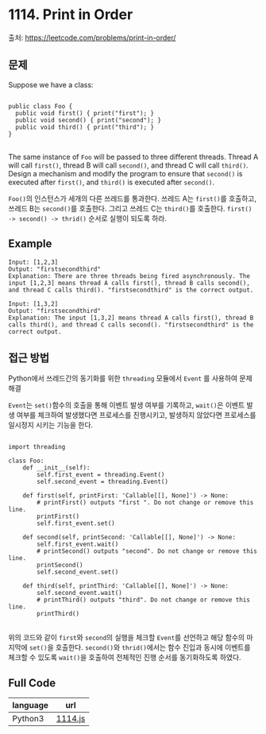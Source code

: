 # 1114. Print in Order

출처: https://leetcode.com/problems/print-in-order/

## 문제

Suppose we have a class:
<pre>
<code>
public class Foo {
  public void first() { print("first"); }
  public void second() { print("second"); }
  public void third() { print("third"); }
}
</code>
</pre>

The same instance of  `Foo`  will be passed to three different threads. Thread A will call  `first()`, thread B will call  `second()`, and thread C will call  `third()`. Design a mechanism and modify the program to ensure that `second()` is executed after `first()`, and `third()`  is executed after `second()`.

`Foo()`의 인스턴스가 세개의 다른 쓰레드를 통과한다. 쓰레드 A는 `first()`를 호출하고, 쓰레드 B는 `second()`를 호출한다. 그리고 쓰레드 C는 `third()`를 호출한다. `first() -> second() -> thrid()` 순서로 실행이 되도록 하라.

## Example
```
Input: [1,2,3]
Output: "firstsecondthird"
Explanation: There are three threads being fired asynchronously. The input [1,2,3] means thread A calls first(), thread B calls second(), and thread C calls third(). "firstsecondthird" is the correct output.
```
```
Input: [1,3,2]
Output: "firstsecondthird"
Explanation: The input [1,3,2] means thread A calls first(), thread B calls third(), and thread C calls second(). "firstsecondthird" is the correct output.
```
## 접근 방법

Python에서 쓰레드간의 동기화를 위한 `threading` 모듈에서 `Event` 를 사용하여 문제 해결

`Event`는 `set()`함수의 호출을 통해 이벤트 발생 여부를 기록하고, `wait()`은 이벤트 발생 여부를 체크하여 발생했다면 프로세스를 진행시키고, 발생하지 않았다면 프로세스를 일시정지 시키는 기능을 한다.

<pre>
<code>
import threading

class Foo:
    def __init__(self):
        self.first_event = threading.Event()
        self.second_event = threading.Event()

    def first(self, printFirst: 'Callable[[], None]') -> None:
        # printFirst() outputs "first ". Do not change or remove this line.
        printFirst()
        self.first_event.set()

    def second(self, printSecond: 'Callable[[], None]') -> None:
        self.first_event.wait()
        # printSecond() outputs "second". Do not change or remove this line.
        printSecond()
        self.second_event.set()

    def third(self, printThird: 'Callable[[], None]') -> None:
        self.second_event.wait()
        # printThird() outputs "third". Do not change or remove this line.
        printThird()
</code>
</pre>
위의 코드와 같이 `first`와 `second`의 실행을 체크할 `Event`를 선언하고 해당 함수의 마지막에 `set()`을 호출한다. `second()`와 `thrid()`에서는 함수 진입과 동시에 이벤트를 체크할 수 있도록 `wait()`을 호출하여 전체적인 진행 순서를 동기화하도록 하였다.

## Full Code
|language|url|
|--------|---|
|Python3|[1114.js](https://github.com/opwe37/Algorithm-Study/blob/master/LeetCode/src/1114.py)|
